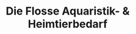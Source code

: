 ---
title: "Die Flosse Aquaristik- & Heimtierbedarf"
url: /huellhorst/die-flosse-aquaristik-und-heimtierbedarf/
shop: Tiere
---